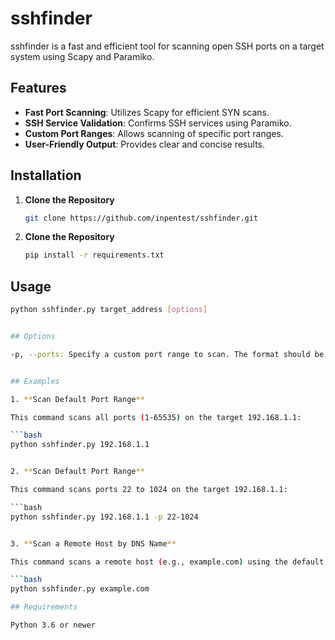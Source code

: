 # sshfinder

sshfinder is a fast and efficient tool for scanning open SSH ports on a target system using Scapy and Paramiko.

## Features

- **Fast Port Scanning**: Utilizes Scapy for efficient SYN scans.
- **SSH Service Validation**: Confirms SSH services using Paramiko.
- **Custom Port Ranges**: Allows scanning of specific port ranges.
- **User-Friendly Output**: Provides clear and concise results.

## Installation

1. **Clone the Repository**

   ```bash
   git clone https://github.com/inpentest/sshfinder.git

2. **Clone the Repository**

   ```bash
   pip install -r requirements.txt
   

## Usage

   ```bash
   python sshfinder.py target_address [options]


## Options

   -p, --ports: Specify a custom port range to scan. The format should be start-end (e.g., 22-1024). The default value is 1-65535.
   

## Examples

1. **Scan Default Port Range**

   This command scans all ports (1-65535) on the target 192.168.1.1:

   ```bash
   python sshfinder.py 192.168.1.1


2. **Scan Default Port Range**

   This command scans ports 22 to 1024 on the target 192.168.1.1:

   ```bash
   python sshfinder.py 192.168.1.1 -p 22-1024


3. **Scan a Remote Host by DNS Name**

   This command scans a remote host (e.g., example.com) using the default port range:

   ```bash
   python sshfinder.py example.com

## Requirements
   
   Python 3.6 or newer